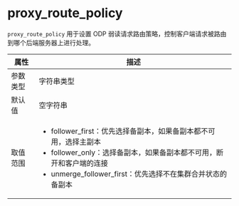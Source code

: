 # proxy_route_policy

`proxy_route_policy` 用于设置 ODP 弱读请求路由策略，控制客户端请求被路由到哪个后端服务器上进行处理。

|  属性    | 描述     |
|----------|---------|
| 参数类型 |   字符串类型      |
| 默认值   | 空字符串     |
| 取值范围 | <ul><li>follower_first：优先选择备副本，如果备副本都不可用，选择主副本</li><li>follower_only：选择备副本，如果备副本都不可用，断开和客户端的连接</li><li>unmerge_follower_first：优先选择不在集群合并状态的备副本</li></ul>  |
